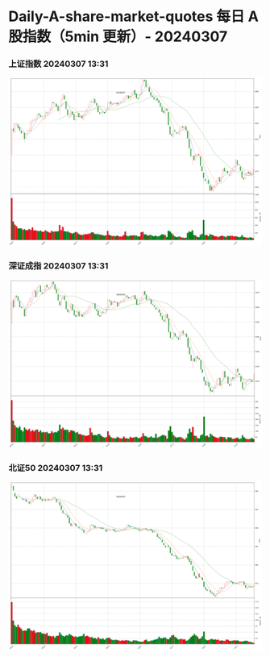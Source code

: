 
# Daily-A-share-market-quotes 每日 A 股指数（5min 更新）- 20240307

### 上证指数 20240307 13:31
![](./fig/2024/3/20240307-sh000001.png)

### 深证成指 20240307 13:31
![](./fig/2024/3/20240307-sz399001.png)

### 北证50 20240307 13:31
![](./fig/2024/3/20240307-bj899050.png)
